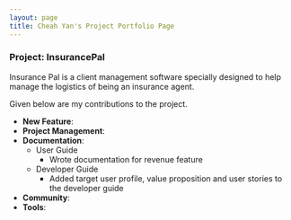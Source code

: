 ```yaml
---
layout: page
title: Cheah Yan's Project Portfolio Page
---
```


### Project: InsurancePal

Insurance Pal is a client management software specially designed
to help manage the logistics of being an insurance agent.

Given below are my contributions to the project.
* **New Feature**: 
* **Project Management**:
* **Documentation**:
  * User Guide
      * Wrote documentation for revenue feature
  * Developer Guide
      * Added target user profile, value proposition and user stories to the developer guide
* **Community**:
* **Tools**:

